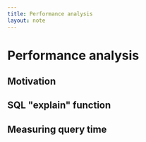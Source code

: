 ```yaml
---
title: Performance analysis
layout: note
---
```


# Performance analysis

## Motivation

## SQL "explain" function

## Measuring query time


